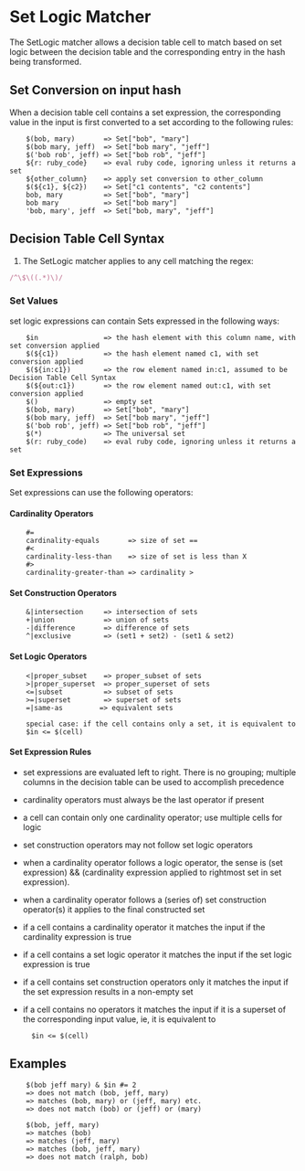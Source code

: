 # Set Logic Matcher

The SetLogic matcher allows a decision table cell to match based on set logic between the decision table and the corresponding entry in the hash being transformed.


## Set Conversion on input hash

When a decision table cell contains a set expression, the corresponding value in the input is first converted to a set according to the following rules:

        $(bob, mary)       => Set["bob", "mary"]
        $(bob mary, jeff)  => Set["bob mary", "jeff"]
        $('bob rob', jeff) => Set["bob rob", "jeff"]
        ${r: ruby_code}    => eval ruby code, ignoring unless it returns a set
        ${other_column}    => apply set conversion to other_column
        $(${c1}, ${c2})    => Set["c1 contents", "c2 contents"]
        bob, mary          => Set["bob", "mary"]
        bob mary           => Set["bob mary"]
        'bob, mary', jeff  => Set["bob, mary", "jeff"]

## Decision Table Cell Syntax

1. The SetLogic matcher applies to any cell matching the regex:

  ```ruby
  /^\$\((.*)\)/
  ```

### Set Values

set logic expressions can contain Sets expressed in the following ways:

        $in                => the hash element with this column name, with set conversion applied
        $(${c1})           => the hash element named c1, with set conversion applied
        $(${in:c1})        => the row element named in:c1, assumed to be Decision Table Cell Syntax
        $(${out:c1})       => the row element named out:c1, with set conversion applied
        $()                => empty set
        $(bob, mary)       => Set["bob", "mary"]
        $(bob mary, jeff)  => Set["bob mary", "jeff"]
        $('bob rob', jeff) => Set["bob rob", "jeff"]
        $(*)               => The universal set
        $(r: ruby_code)    => eval ruby code, ignoring unless it returns a set

### Set Expressions
Set expressions can use the following operators:

#### Cardinality Operators

        #=
        cardinality-equals       => size of set ==
        #<
        cardinality-less-than    => size of set is less than X
        #>
        cardinality-greater-than => cardinality >

#### Set Construction Operators

        &|intersection     => intersection of sets
        +|union            => union of sets
        -|difference       => difference of sets
        ^|exclusive        => (set1 + set2) - (set1 & set2)

#### Set Logic Operators

        <|proper_subset    => proper_subset of sets
        >|proper_superset  => proper_superset of sets
        <=|subset          => subset of sets
        >=|superset        => superset of sets
        =|same-as         => equivalent sets

        special case: if the cell contains only a set, it is equivalent to
        $in <= $(cell)

#### Set Expression Rules

* set expressions are evaluated left to right. There is no grouping; multiple columns in the decision table can be used to accomplish precedence
* cardinality operators must always be the last operator if present
* a cell can contain only one cardinality operator; use multiple cells for logic
* set construction operators may not follow set logic operators
* when a cardinality operator follows a logic operator, the sense is (set expression) && (cardinality expression applied to rightmost set in set expression).
* when a cardinality operator follows a (series of) set construction operator(s) it applies to the final constructed set
* if a cell contains a cardinality operator it matches the input if the cardinality expression is true
* if a cell contains a set logic operator it matches the input if the set logic expression is true
* if a cell contains set construction operators only it matches the input if the set expression results in a non-empty set
* if a cell contains no operators it matches the input if it is a superset of the corresponding input value, ie, it is equivalent to

        $in <= $(cell)

## Examples

        $(bob jeff mary) & $in #= 2
        => does not match (bob, jeff, mary)
        => matches (bob, mary) or (jeff, mary) etc.
        => does not match (bob) or (jeff) or (mary)

        $(bob, jeff, mary)
        => matches (bob)
        => matches (jeff, mary)
        => matches (bob, jeff, mary)
        => does not match (ralph, bob)

